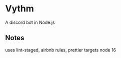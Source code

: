 # Vythm

A discord bot in Node.js

## Notes

uses lint-staged, airbnb rules, prettier
targets node 16
